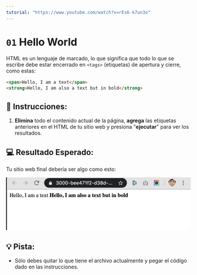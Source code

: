 ```yaml
---
tutorial: "https://www.youtube.com/watch?v=rEs6-k7un3o"
---
```

# `01` Hello World

HTML es un lenguaje de marcado, lo que significa que todo lo que se escribe debe estar encerrado en `<tags>` (etiquetas) de apertura y cierre, como estas:

```html
<span>Hello, I am a text</span>
<strong>Hello, I am also a text but in bold</strong>
```

## 📝 Instrucciones:

1. **Elimina** todo el contenido actual de la página, **agrega** las etiquetas anteriores en el HTML de tu sitio web y presiona "**ejecutar**" para ver los resultados.

## 💻 Resultado Esperado:

Tu sitio web final debería ser algo como esto:

![Preview for 01.1 HTML Exercises](../../.learn/assets/preview-01.1.png?raw=true)

## 💡 Pista:

+ Sólo debes quitar lo que tiene el archivo actualmente y pegar el código dado en las instrucciones.
